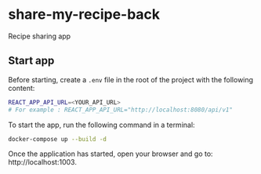 # share-my-recipe-back
Recipe sharing app

## Start app

Before starting, create a `.env` file in the root of the project with the following content:

```bash
REACT_APP_API_URL=<YOUR_API_URL>
# For example : REACT_APP_API_URL="http://localhost:8080/api/v1"
```

To start the app, run the following command in a terminal:
```bash
docker-compose up --build -d
```

Once the application has started, open your browser and go to: http://localhost:1003.